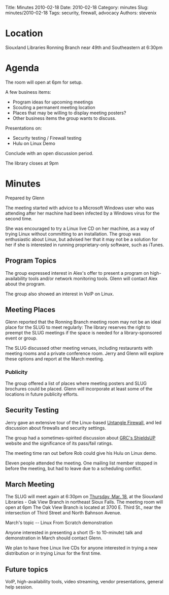 Title: Minutes 2010-02-18
Date: 2010-02-18
Category: minutes 
Slug: minutes/2010-02-18
Tags: security, firewall, advocacy
Authors: stevenix

Location
========

Siouxland Libraries Ronning Branch near 49th and Southeastern at 6:30pm

Agenda
======

The room will open at 6pm for setup.

A few business items:

*   Program ideas for upcoming meetings
*   Scouting a permanent meeting location
*   Places that may be willing to display meeting posters?
*   Other business items the group wants to discuss.

Presentations on:

*   Security testing / Firewall testing
*   Hulu on Linux Demo

Conclude with an open discussion period.

The library closes at 9pm

Minutes
=======

Prepared by Glenn

<!-- PELICAN_BEGIN_SUMMARY -->
The meeting started with advice to a Microsoft Windows user who was
attending after her machine had been infected by a Windows virus for the
second time.
<!-- PELICAN_END_SUMMARY -->

She was encouraged to try a Linux live CD on her machine, as a way of
trying Linux without committing to an installation. The group was
enthusiastic about Linux, but advised her that it may not be a solution
for her if she is interested in running proprietary-only software, such
as iTunes.

Program Topics
--------------

The group expressed interest in Alex's offer to present a program on
high-availability tools and/or network monitoring tools. Glenn will
contact Alex about the program.

The group also showed an interest in VoIP on Linux.

Meeting Places
--------------

Glenn reported that the Ronning Branch meeting room may not be an ideal
place for the SLUG to meet regularly: The library reserves the right to
preempt the SLUG meetings if the space is needed for a library-sponsored
event or group.

The SLUG discussed other meeting venues, including restaurants with
meeting rooms and a private conference room. Jerry and Glenn will
explore these options and report at the March meeting.

### Publicity

The group offered a list of places where meeting posters and SLUG
brochures could be placed. Glenn will incorporate at least some of the
locations in future publicity efforts.

Security Testing
----------------

Jerry gave an extensive tour of the Linux-based [Untangle
Firewall](http://www.untangle.com/), and led discussion about firewalls
and security settings.

The group had a sometimes-spirited discussion about [GRC's
ShieldsUP](https://www.grc.com/x/ne.dll?bh0bkyd2) website and the
significance of its pass/fail ratings.

The meeting time ran out before Rob could give his Hulu on Linux demo.

Eleven people attended the meeting. One mailing list member stopped in
before the meeting, but had to leave due to a scheduling conflict.

March Meeting
-------------

The SLUG will meet again at 6:30pm on [Thursday, Mar.
18](Meetings:2010-03-18 "wikilink"), at the Siouxland Libraries - Oak
View Branch in northeast Sioux Falls. The meeting room will open at 6pm
The Oak View Branch is located at 3700 E. Third St., near the
intersection of Third Street and North Bahnson Avenue.

March's topic -- Linux From Scratch demonstration

Anyone interested in presenting a short (5- to 10-minute) talk and
demonstration in March should contact Glenn.

We plan to have free Linux live CDs for anyone interested in trying a
new distribution or in trying Linux for the first time.

Future topics
-------------

VoIP, high-availability tools, video streaming, vendor presentations,
general help session.
